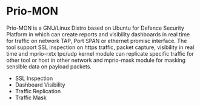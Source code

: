 # Prio-MON
Prio-MON is a GNU/Linux Distro based on Ubuntu for Defence Security Platform in which can create reports and visibility dashboards in real time for traffic on network TAP, Port SPAN or ethernet promisc interface. The tool support SSL inspection on https traffic, packet capture, visibility in real time and mprio-rxtx tpc/udp kernel module can replicate specific traffic for other tool or host in other network and mprio-mask module for masking sensible data on payload packets.

* SSL Inspection
* Dashboard Visibility
* Traffic Replication
* Traffic Mask
